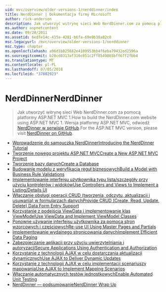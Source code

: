 ```yaml
---
uid: mvc/overview/older-versions-1/nerddinner/index
title: NerdDinner | Dokumentacja firmy Microsoft
author: rick-anderson
description: Jak utworzyć witrynę sieci Web NerdDinner.com za pomocą platformy ASP.NET MVC 1. Dla wersji platformy ASP.NET MVC 3 odwiedź stronę nerddinner w witrynie GitHub.
ms.author: aspnetcontent
ms.date: 09/28/2011
ms.assetid: 6edfe14c-415a-4281-b6fa-69e9b38a82c8
msc.legacyurl: /mvc/overview/older-versions-1/nerddinner
msc.type: chapter
ms.openlocfilehash: a96d1b825682e4109953bb4f6eba79432ed2596a
ms.sourcegitcommit: b28cd0313af316c051c2ff8549865bff67f2fbb4
ms.translationtype: MT
ms.contentlocale: pl-PL
ms.lasthandoff: 07/05/2018
ms.locfileid: "37802923"
---
```

<a name="nerddinner"></a><span data-ttu-id="29526-104">NerdDinner</span><span class="sxs-lookup"><span data-stu-id="29526-104">NerdDinner</span></span>
====================
> <span data-ttu-id="29526-105">Jak utworzyć witrynę sieci Web NerdDinner.com za pomocą platformy ASP.NET MVC 1.</span><span class="sxs-lookup"><span data-stu-id="29526-105">How to build the NerdDinner.com website using ASP.NET MVC 1.</span></span> <span data-ttu-id="29526-106">Wersja platformy ASP.NET MVC, odwiedź [NerdDinner w serwisie GitHub](https://github.com/AspNetMVPSamples/NerdDinner).</span><span class="sxs-lookup"><span data-stu-id="29526-106">For the ASP.NET MVC version, please visit [NerdDinner on GitHub](https://github.com/AspNetMVPSamples/NerdDinner).</span></span>


- [<span data-ttu-id="29526-107">Wprowadzenie do samouczka NerdDinner</span><span class="sxs-lookup"><span data-stu-id="29526-107">Introducing the NerdDinner Tutorial</span></span>](introducing-the-nerddinner-tutorial.md)
- [<span data-ttu-id="29526-108">Tworzenie nowego projektu ASP.NET MVC</span><span class="sxs-lookup"><span data-stu-id="29526-108">Create a New ASP.NET MVC Project</span></span>](create-a-new-aspnet-mvc-project.md)
- [<span data-ttu-id="29526-109">Tworzenie bazy danych</span><span class="sxs-lookup"><span data-stu-id="29526-109">Create a Database</span></span>](create-a-database.md)
- [<span data-ttu-id="29526-110">Budowanie modelu z weryfikacją reguł biznesowych</span><span class="sxs-lookup"><span data-stu-id="29526-110">Build a Model with Business Rule Validations</span></span>](build-a-model-with-business-rule-validations.md)
- [<span data-ttu-id="29526-111">Implementowanie interfejsu użytkownika typu lista/szczegóły przy użyciu kontrolerów i widoków</span><span class="sxs-lookup"><span data-stu-id="29526-111">Use Controllers and Views to Implement a Listing/Details UI</span></span>](use-controllers-and-views-to-implement-a-listingdetails-ui.md)
- [<span data-ttu-id="29526-112">Włączanie obsługi operacji CRUD (tworzenia, odczytu, aktualizacji i usuwania) w formularzach danych</span><span class="sxs-lookup"><span data-stu-id="29526-112">Provide CRUD (Create, Read, Update, Delete) Data Form Entry Support</span></span>](provide-crud-create-read-update-delete-data-form-entry-support.md)
- [<span data-ttu-id="29526-113">Korzystanie z podejścia ViewData i implementowanie klas ViewModel</span><span class="sxs-lookup"><span data-stu-id="29526-113">Use ViewData and Implement ViewModel Classes</span></span>](use-viewdata-and-implement-viewmodel-classes.md)
- [<span data-ttu-id="29526-114">Ponowne używanie interfejsu użytkownika za pomocą stron wzorcowych i częściowych</span><span class="sxs-lookup"><span data-stu-id="29526-114">Re-use UI Using Master Pages and Partials</span></span>](re-use-ui-using-master-pages-and-partials.md)
- [<span data-ttu-id="29526-115">Implementowanie wydajnego stronicowania danych</span><span class="sxs-lookup"><span data-stu-id="29526-115">Implement Efficient Data Paging</span></span>](implement-efficient-data-paging.md)
- [<span data-ttu-id="29526-116">Zabezpieczanie aplikacji przy użyciu uwierzytelniania i autoryzacji</span><span class="sxs-lookup"><span data-stu-id="29526-116">Secure Applications Using Authentication and Authorization</span></span>](secure-applications-using-authentication-and-authorization.md)
- [<span data-ttu-id="29526-117">Korzystanie z technologii AJAX w celu dostarczania aktualizacji dynamicznych</span><span class="sxs-lookup"><span data-stu-id="29526-117">Use AJAX to Deliver Dynamic Updates</span></span>](use-ajax-to-deliver-dynamic-updates.md)
- [<span data-ttu-id="29526-118">Korzystanie z technologii AJAX w celu implementacji scenariuszy mapowania</span><span class="sxs-lookup"><span data-stu-id="29526-118">Use AJAX to Implement Mapping Scenarios</span></span>](use-ajax-to-implement-mapping-scenarios.md)
- [<span data-ttu-id="29526-119">Włączanie automatycznych testów jednostkowych</span><span class="sxs-lookup"><span data-stu-id="29526-119">Enable Automated Unit Testing</span></span>](enable-automated-unit-testing.md)
- [<span data-ttu-id="29526-120">NerdDinner — podsumowanie</span><span class="sxs-lookup"><span data-stu-id="29526-120">NerdDinner Wrap Up</span></span>](nerddinner-wrap-up.md)
